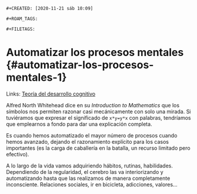```{=org}
#+CREATED: [2020-11-21 sáb 10:09]
```
```{=org}
#+ROAM_TAGS: 
```
```{=org}
#+FILETAGS: 
```
# Automatizar los procesos mentales {#automatizar-los-procesos-mentales-1}

Links: [Teoría del desarrollo
cognitivo](202011201534-teoria_del_desarrollo_cognitivo.org)

Alfred North Whitehead dice en su *Introduction to Mathematics* que los
símbolos nos permiten razonar casi mecánicamente con solo una mirada. Si
tuviéramos que expresar el significado de `x*y=y*x` con palabras,
tendríamos que emplearnos a fondo para dar una explicación completa.

Es cuando hemos automatizado el mayor número de procesos cuando hemos
avanzado, dejando el razonamiento explícito para los casos importantes
(es la carga de caballería en la batalla, un recurso limitado pero
efectivo).

A lo largo de la vida vamos adquiriendo hábitos, rutinas, habilidades.
Dependiendo de la regularidad, el cerebro las va interiorizando y
automatizando hasta que las realizamos de manera completamente
inconsciente. Relaciones sociales, ir en bicicleta, adicciones,
valores...
